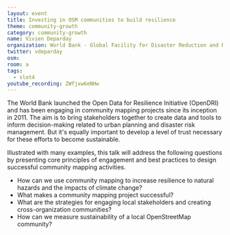 ```yaml
---
layout: event
title: Investing in OSM communities to build resilience
theme: community-growth
category: community-growth
name: Vivien Deparday
organization: World Bank - Global Facility for Disaster Reduction and Recovery
twitter: vdeparday
osm:
room: a
tags:
  - slot4
youtube_recording: ZWfjxw6eNHw
---
```

The World Bank launched the Open Data for Resilience Initiative (OpenDRI) and has been engaging in community mapping projects since its inception in 2011. The aim is to bring stakeholders together to create data and tools to inform decision-making related to urban planning and disaster risk management. But it's equally important to develop a level of trust necessary for these efforts to become sustainable.

Illustrated with many examples, this talk will address the following questions by presenting core principles of engagement and best practices to design successful community mapping activities.

- How can we use community mapping to increase resilience to natural hazards and the impacts of climate change?
- What makes a community mapping project successful?
- What are the strategies for engaging local stakeholders and creating cross-organization communities?
- How can we measure sustainability of a local OpenStreetMap community?
